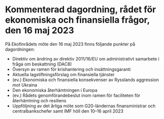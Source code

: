 # Kommenterad dagordning, rådet för ekonomiska och finansiella frågor, den 16 maj 2023

På Ekofinrådets möte den 16 maj 2023 finns följande punkter på dagordningen:

* Direktiv om ändring av direktiv 2011/16/EU om administrativt samarbete i fråga om beskattning (DAC8)
* Översyn av ramen för krishantering och insättningsgaranti
* Aktuella lagstiftningsförslag om finansiella tjänster
* (ev.) Ekonomiska och finansiella konsekvenser av Rysslands aggression mot Ukraina
* Den ekonomiska återhämtningen i Europa
* (ev.) Rådets genomförandebeslut inom ramen för faciliteten för återhämtning och resiliens
* Uppföljning av det årliga möte som G20-ländernas finansministrar och centralbankschefer samt IMF höll den 10–16 april 2023
